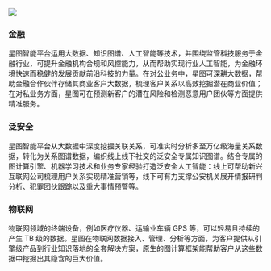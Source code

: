 ![](http://imgcache.tcecqpoc.fsphere.cn/image/mc.qcloudimg.com/static/img/43aca1a258043344b2cfbb6904b85fcc/image.svg)

### 金融 

星图智能平台运用大数据、知识图谱、人工智能等技术，并围绕监管科技服务于金融行业，可提升金融机构合规和风控能力，从而帮助实现行业人工智能，为金融环境快速而稳健的发展贡献前沿科技的力量。在对公业务中，星图可深耕大数据，帮助金融合作伙伴存储其商业客户大数据，梳理客户关系以高效挖掘潜在商业价值；在对私业务方面，星图可在预测新客户的潜在风险和检测恶意用户团伙等方面提供精准服务。

### 泛安全

星图智能平台从大数据中深度挖掘关联关系，可准实时分析多至万亿级海量关系数据，转化为关系图谱数据，编织线上线下社交的泛安全专属知识图谱。结合专属的图计算引擎、机器学习技术和业务专家经验打造泛安全人工智能：线上可帮助新兴互联网公司梳理用户关系实现精准营销等，线下可有力支撑公安机关展开情报研判分析、犯罪团伙跟踪以及重大事情预警等。

### 物联网

物联网领域的终端设备，例如医疗仪器、运输业车辆 GPS 等，可以轻易且持续的产生 TB 级的数据。星图在物联网数据接入、管理、分析等方面，为客户提供从引擎级产品到行业知识落地的全套解决方案，原生的图计算框架能帮助客户从这些数据中挖掘出其隐含的巨大价值。
